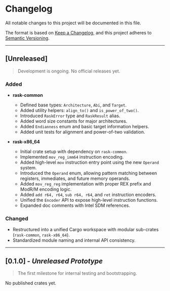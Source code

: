 # Changelog
All notable changes to this project will be documented in this file.

The format is based on [Keep a Changelog](https://keepachangelog.com/en/1.1.0/),
and this project adheres to [Semantic Versioning](https://semver.org/spec/v2.0.0.html).

---

## [Unreleased]
> Development is ongoing. No official releases yet.

### Added
- **rask-common**
  - Defined base types: `Architecture`, `Abi`, and `Target`.
  - Added utility helpers: `align_to()` and `is_power_of_two()`.
  - Introduced `RaskError` type and `RaskResult` alias.
  - Added word size constants for major architectures.
  - Added `Endianness` enum and basic target information helpers.
  - Added unit tests for alignment and power-of-two validation.

- **rask-x86_64**
  - Initial crate setup with dependency on `rask-common`.
  - Implemented `mov_reg_imm64` instruction encoding.
  - Added high-level `mov` instruction entry point using the new `Operand` system.
  - Introduced the `Operand` enum, allowing pattern matching between registers, immediates, and future memory operands.
  - Added `mov_reg_reg` implementation with proper REX prefix and ModR/M encoding logic.
  - Added `add r64, r64`, `sub r64, r64`, and `ret` instruction encoders.
  - Unified the `Encoder` API to expose high-level instruction functions.
  - Expanded doc comments with Intel SDM references.

### Changed
- Restructured into a unified Cargo workspace with modular sub-crates (`rask-common`, `rask-x86_64`).
- Standardized module naming and internal API consistency.

---

## [0.1.0] - *Unreleased Prototype*
> The first milestone for internal testing and bootstrapping.

No published crates yet.
